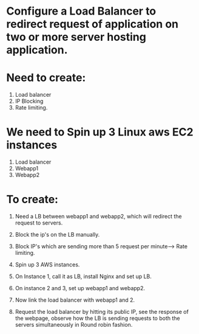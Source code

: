 # Configure a Load Balancer to redirect request of application on two or more server hosting application.
# Need to create:
1. Load balancer
2. IP Blocking
3. Rate limiting.

# We need to Spin up 3 Linux aws EC2 instances 
1. Load balancer
2. Webapp1
3. Webapp2

# To create:

1. Need a LB between webapp1 and webapp2, which will redirect the request to servers.
2. Block the ip's on the LB manually.
3. Block IP's which are sending more than 5 request per minute--> Rate limiting.


1. Spin up 3  AWS instances.
2. On Instance 1, call it as LB, install Nginx and set up LB.
3. On instance 2 and 3, set up webapp1 and webapp2.
4. Now link the load balancer with webapp1 and 2.
5. Request the load balancer by hitting its public IP, see the response of the webpage, observe how the LB is sending requests to both the servers simultaneously in Round robin fashion.
